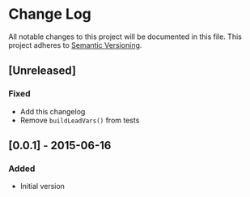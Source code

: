 # Change Log
All notable changes to this project will be documented in this file.
This project adheres to [Semantic Versioning](http://semver.org/).

## [Unreleased]
### Fixed
- Add this changelog
- Remove `buildLeadVars()` from tests

## [0.0.1] - 2015-06-16
### Added
- Initial version
